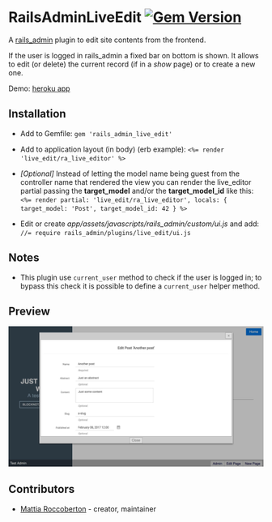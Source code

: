 # RailsAdminLiveEdit [![Gem Version](https://badge.fury.io/rb/rails_admin_live_edit.svg)](https://badge.fury.io/rb/rails_admin_live_edit)

A [rails_admin](https://github.com/sferik/rails_admin) plugin to edit site contents from the frontend.

If the user is logged in rails_admin a fixed bar on bottom is shown. It allows to edit (or delete) the current record (if in a *show* page) or to create a new one.

Demo: [heroku app](http://rails-admin-material.herokuapp.com/posts/)

## Installation

- Add to Gemfile: `gem 'rails_admin_live_edit'`

- Add to application layout (in body) (erb example): `<%= render 'live_edit/ra_live_editor' %>`


- *[Optional]* Instead of letting the model name being guest from the controller name that rendered the view you can render the live_editor partial passing the **target_model** and/or the **target_model_id** like this: `<%= render partial: 'live_edit/ra_live_editor', locals: { target_model: 'Post', target_model_id: 42 } %>` 


- Edit or create *app/assets/javascripts/rails_admin/custom/ui.js* and add: `//= require rails_admin/plugins/live_edit/ui.js`

## Notes

- This plugin use `current_user` method to check if the user is logged in; to bypass this check it is possible to define a `current_user` helper method.

## Preview

![preview](preview.jpg)

## Contributors

- [Mattia Roccoberton](http://blocknot.es) - creator, maintainer
